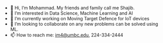 - 👋 Hi, I’m Mohammad. My friends and family call me Shajib.
- 👀 I’m interested in Data Science, Machine Learning and AI
- 🌱 I’m currently working on Moving Target Defence for IoT devices 
- 💞️ I’m looking to collaborate on any new problems can be solved using ML.
- 📫 How to reach me: im4@umbc.edu, 224-334-2444

<!---
shajib2be/shajib2be is a ✨ special ✨ repository because its `README.md` (this file) appears on your GitHub profile.
You can click the Preview link to take a look at your changes.
--->
